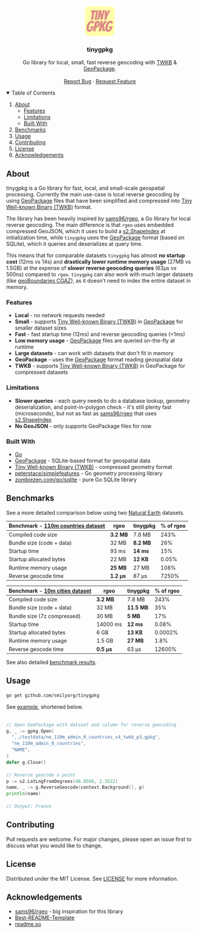 <!-- HEADER -->
<br />
<p align="center">
  <a href="https://github.com/SmilyOrg/tinygpkg">
    <img src="assets/logo.png" alt="Logo" width="80" height="80">
  </a>

  <h3 align="center">tinygpkg</h3>

  <p align="center">
    Go library for local, small, fast reverse geocoding with <a href="https://github.com/TWKB/Specification/blob/master/twkb.md">TWKB</a> & <a href="http://www.geopackage.org/">GeoPackage</a>.
    <br />
    <br />
    <a href="https://github.com/SmilyOrg/tinygpkg/issues">Report Bug</a>
    ·
    <a href="https://github.com/SmilyOrg/tinygpkg/issues">Request Feature</a>
  </p>
</p>



<!-- TABLE OF CONTENTS -->
<details open="open">
  <summary>Table of Contents</summary>
  <ol>
    <li>
      <a href="#about">About</a>
      <ul>
        <li><a href="#features">Features</a></li>
        <li><a href="#limitations">Limitations</a></li>
        <li><a href="#built-with">Built With</a></li>
      </ul>
    </li>
    <li><a href="#benchmarks">Benchmarks</a></li>
    <li><a href="#usage">Usage</a></li>
    <li><a href="#contributing">Contributing</a></li>
    <li><a href="#license">License</a></li>
    <li><a href="#acknowledgements">Acknowledgements</a></li>
  </ol>
</details>



## About

tinygpkg is a Go library for fast, local, and small-scale geospatial processing.
Currently the main use-case is local reverse geocoding by using [GeoPackage]
files that have been simplified and compressed into [Tiny Well-known Binary
(TWKB)] format.

The library has been heavily inspired by [sams96/rgeo], a Go library for local
reverse geocoding. The main difference is that `rgeo` uses embedded compressed
GeoJSON, which it uses to build a [s2.ShapeIndex] at initialization time, while
`tinygpkg` uses the [GeoPackage] format (based on SQLite), which it queries and
deserializes at query time.

This means that for comparable datasets `tinygpkg` has almost **no startup
cost** (12ms vs 14s) and **drastically lower runtime memory usage** (27MB vs
1.5GB) at the expense of **slower reverse geocoding queries** (63µs vs 500ns)
compared to `rgeo`. `tinygpkg` can also work with much larger datasets (like
[geoBoundaries CGAZ]), as it doesn't need to index the entire dataset in memory.

### Features

* **Local** - no network requests needed
* **Small** - supports [Tiny Well-known Binary (TWKB)] in [GeoPackage] for smaller dataset sizes
* **Fast** - fast startup time (12ms) and reverse geocoding queries (<1ms)
* **Low memory usage** - [GeoPackage] files are queried on-the-fly at runtime
* **Large datasets** - can work with datasets that don't fit in memory
* **GeoPackage** - uses the [GeoPackage] format reading geospatial data
* **TWKB** - supports [Tiny Well-known Binary (TWKB)] in GeoPackage for compressed datasets

### Limitations

* **Slower queries** - each query needs to do a database lookup, geometry deserialization, and point-in-polygon check - it's still plenty fast (microseconds), but not as fast as [sams96/rgeo] that uses [s2.ShapeIndex]
* **No GeoJSON** - only supports GeoPackage files for now

### Built With

* [Go](https://golang.org/)
* [GeoPackage](http://www.geopackage.org/) - SQLite-based format for geospatial data
* [Tiny Well-known Binary (TWKB)] - compressed geometry format
* [peterstace/simplefeatures](https://github.com/peterstace/simplefeatures) - Go geometry processing library
* [zombiezen.com/go/sqlite](https://github.com/zombiezen/go-sqlite) - pure Go SQLite library

## Benchmarks

See a more detailed comparison below using two [Natural Earth] datasets.

[s2.ShapeIndex]: https://pkg.go.dev/github.com/golang/geo/s2#ShapeIndex
[Natural Earth]: https://www.naturalearthdata.com/
[geoBoundaries CGAZ]: https://www.geoboundaries.org/downloadCGAZ.html

| Benchmark - [110m countries dataset] | rgeo       | tinygpkg   | % of rgeo |
| ------------------------------------ | ---------- | ---------- | --------- |
| Compiled code size                   | **3.2 MB** | 7.8 MB     | 243%      |
| Bundle size (code + data)            | 32 MB      | **8.2 MB** | 26%       |
| Startup time                         | 93 ms      | **14 ms**  | 15%       |
| Startup allocated bytes              | 22 MB      | **12 KB**  | 0.05%     |
| Runtime memory usage                 | **25 MB**  | 27 MB      | 108%      |
| Reverse geocode time                 | **1.2 µs** | 87 µs      | 7250%     |

| Benchmark - [10m cities dataset] | rgeo       | tinygpkg    | % of rgeo |
| -------------------------------- | ---------- | ----------- | --------- |
| Compiled code size               | **3.2 MB** | 7.8 MB      | 243%      |
| Bundle size (code + data)        | 32 MB      | **11.5 MB** | 35%       |
| Bundle size (7z compressed)      | 30 MB      | **5 MB**    | 17%       |
| Startup time                     | 14000 ms   | **12 ms**   | 0.08%     |
| Startup allocated bytes          | 6 GB       | **13 KB**   | 0.0002%   |
| Runtime memory usage             | 1.5 GB     | **27 MB**   | 1.8%      |
| Reverse geocode time             | **0.5 µs** | 63 µs       | 12600%    |

See also detailed [benchmark results](/bench/results/).

[110m countries dataset]: https://www.naturalearthdata.com/downloads/110m-cultural-vectors/110m-admin-0-countries/
[10m cities dataset]: https://www.naturalearthdata.com/downloads/10m-cultural-vectors/10m-urban-area/


## Usage

```sh
go get github.com/smilyorg/tinygpkg
```

See [example](/example), shortened below.
```go

// Open GeoPackage with dataset and column for reverse geocoding
g, _ := gpkg.Open(
  "../testdata/ne_110m_admin_0_countries_s4_twkb_p3.gpkg",
  "ne_110m_admin_0_countries",
  "NAME",
)
defer g.Close()

// Reverse geocode a point
p := s2.LatLngFromDegrees(48.8566, 2.3522)
name, _ := g.ReverseGeocode(context.Background(), p)
println(name)

// Output: France
```


## Contributing

Pull requests are welcome. For major changes, please open an issue first to
discuss what you would like to change.

## License

Distributed under the MIT License. See [LICENSE](LICENSE) for more information.

## Acknowledgements
* [sams96/rgeo] - big inspiration for this library
* [Best-README-Template](https://github.com/othneildrew/Best-README-Template)
* [readme.so](https://readme.so/)

[Tiny Well-known Binary (TWKB)]: https://github.com/TWKB/Specification/blob/master/twkb.md
[GeoPackage]: http://www.geopackage.org/
[sams96/rgeo]: https://github.com/sams96/rgeo